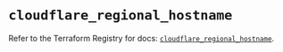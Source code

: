 # `cloudflare_regional_hostname`

Refer to the Terraform Registry for docs: [`cloudflare_regional_hostname`](https://registry.terraform.io/providers/cloudflare/cloudflare/4.50.0/docs/resources/regional_hostname).
